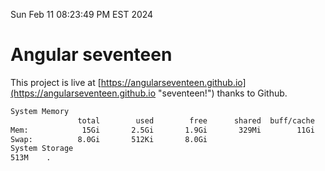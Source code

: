 Sun Feb 11 08:23:49 PM EST 2024

# Angular seventeen


This project is live at [https://angularseventeen.github.io](https://angularseventeen.github.io "seventeen!") thanks to Github.

```bash
System Memory
               total        used        free      shared  buff/cache   available
Mem:            15Gi       2.5Gi       1.9Gi       329Mi        11Gi        12Gi
Swap:          8.0Gi       512Ki       8.0Gi
System Storage
513M	.
```
